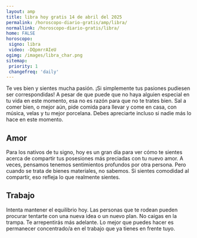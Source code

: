 ```yaml
---
layout: amp
title: libra hoy gratis 14 de abril del 2025 
permalink: /horoscopo-diario-gratis/amp/libra/
normallink: /horoscopo-diario-gratis/libra/
home: FALSE
horoscopo:
 signo: libra
 video: -DQpmrrAIeU
ogimg: /images/libra_char.png
sitemap:
 priority: 1
 changefreq: 'daily'
---
```



Te ves bien y sientes mucha pasión. ¡Si simplemente tus pasiones pudiesen ser correspondidas! A pesar de que puede que no haya alguien especial en tu vida en este momento, esa no es razón para que no te trates bien. Sal a comer bien, o mejor aún, pide comida para llevar y come en casa, con música, velas y tu mejor porcelana. Debes apreciarte incluso si nadie más lo hace en este momento.

## Amor

Para los nativos de tu signo, hoy es un gran día para ver cómo te sientes acerca de compartir tus posesiones más preciadas con tu nuevo amor. A veces, pensamos tenemos sentimientos profundos por otra persona. Pero cuando se trata de bienes materiales, no sabemos. Si sientes comodidad al compartir, eso refleja lo que realmente sientes.

## Trabajo

Intenta mantener el equilibrio hoy. Las personas que te rodean pueden procurar tentarte con una nueva idea o un nuevo plan. No caigas en la trampa. Te arrepentirás más adelante. Lo mejor que puedes hacer es permanecer concentrado/a en el trabajo que ya tienes en frente tuyo.